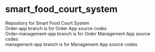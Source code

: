 # smart_food_court_system
Repository for Smart Food Court System <br>
Order-app branch is for Order App source codes <br>
Order-management-app branch is for Order Management App source codes <br>
management-app branch is for Management App source codes <br>


